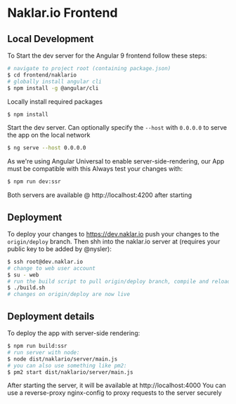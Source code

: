 # Naklar.io Frontend

## Local Development

To Start the dev server for the Angular 9 frontend follow these steps:

```bash
# navigate to project root (containing package.json)
$ cd frontend/naklario
# globally install angular cli
$ npm install -g @angular/cli

```

Locally install required packages

```bash
$ npm install
```

Start the dev server. Can optionally specify the `--host` with `0.0.0.0` to serve the app on the local network

```bash
$ ng serve --host 0.0.0.0
```
As we're using Angular Universal to enable server-side-rendering, our App must be compatible with this
Always test your changes with: 
```bash
$ npm run dev:ssr
```

Both servers are available @ http://localhost:4200 after starting

## Deployment

To deploy your changes to https://dev.naklar.io push your changes to the `origin/deploy` branch. 
Then shh into the naklar.io server at (requires your public key to be added by @nysler): 
```bash
$ ssh root@dev.naklar.io
# change to web user account
$ su - web
# run the build script to pull origin/deploy branch, compile and reload assets
$ ./build.sh
# changes on origin/deploy are now live
```

## Deployment details

To deploy the app with server-side rendering:
```bash
$ npm run build:ssr
# run server with node:
$ node dist/naklario/server/main.js
# you can also use something like pm2:
$ pm2 start dist/naklario/server/main.js
```

After starting the server, it will be available at http://localhost:4000
You can use a reverse-proxy nginx-config to proxy requests to the server securely